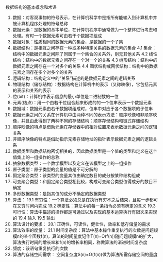 数据结构的基本概念和术语
1.	数据：对客观事物的符号表示，在计算机科学中是指所有能输入到计算机中并被计算机程序处理的符号总称
2.	数据元素：是数据的基本单位，在计算机程序中通常做为一个整体进行考虑和处理。有时一个数据元素可由若干个数据项组成
3.	数据对象：性质相同的数据元素的集合，是数据的一个子集
4.	数据结构：是相互之间存在一种或多种特定关系的数据元素的集合
4.1	集合：结构中的数据元素之间除了同属于一个集合的关系外，别无其他关系
4.2	线性结构：结构中的数据元素之间存在一个对一个的关系
4.3	树形结构：结构中的数据元素之间存在一个对多个的关系
4.4	图状结构或网状结构：结构中的数据元素之间存在多个对多个的关系
5.	逻辑结构：结构定义中的“关系”描述的是数据元素之间的逻辑关系
6.	物理结构（储存结构）：数据结构在计算机中的表示（又称映像），它包括元素的表示和关系的表示
7.	位(bit)：计算机中表示信息的最小单位是二进制数的一位
8.	元素(结点)：用一个由若干位组合起来形成的的一个位串表示一个数据元素
9.	数据域：数据元素由若干数据项组成时，位串中对应于各个数据项的子位串
10.	数据元素之间的关系在计算机中由两种不同的表示方法：顺序映像和非顺序映像，并且由此得到了两种不同的存储结构：顺序存储结构和链式存储结构
11.	顺序映像的特点是借助元素在存储器中的相对位置来表示数据元素之间的逻辑关系 
12.	非顺序映像的特点是借助指示元素存储地址的指针表示数据元素之间的逻辑关系
13.	数据类型和数据结构密切相关的，因此数据类型是一个值的类型和定义在这个值集上的一组操作的总称
14.	抽象数据类型：一个数学模型以及定义在该模型之上的一组操作
15.	原子类型：原子类型的变量的值是不可分解的
16.	固定聚合类型：该类型的变量其值由确定数目的成分按某种结构组成
17.	可变聚合类型：和固定聚合类型相比较，构成可变聚合类型值得成分的数目不确定
18.	多形数据类型：是指其值的成分不确定的数据类型
19.	算法：
19.1	有穷性：一个算法必须总是在执行有穷不之后结束，且每一步都可在又穷时间内完成
19.2	确定性：算法中的每一条指令必须有确定的含义
19.3	可行性：算法中描述的操作都是可通过以及实现的基本运算执行有限次来实现的
19.4	输入
19.5	输出
20.	算法设计的要求：
20.1	正确性，可读性，健壮性，效率和低存储量的需求
21.	算法效率的度量：
21.1	时间复杂度：算法中基本操作重复执行的次数是问题规模n的某个函数f(n)，算法的时间量度记作T(n)=O(f(n))随问题规模n的扩大，算法执行时间的增长率和f(n)的增长率相同，称做算法的渐进时间复杂度
22.	频度：该语句重复执行的次数
23.	算法的存储空间需求：
空间复杂度S(n)=O(f(n))做为算法所需存储空间的量度
